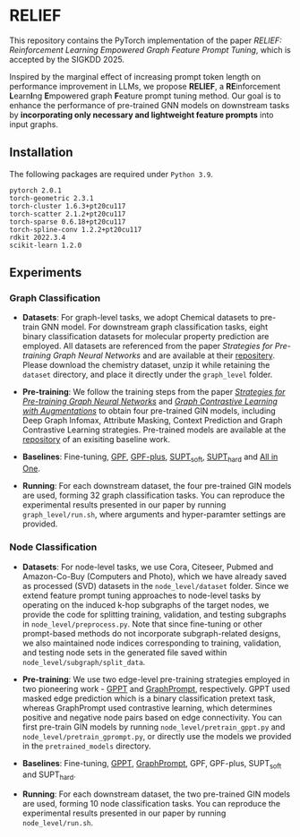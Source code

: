 # RELIEF
This repository contains the PyTorch implementation of the paper *RELIEF: Reinforcement Learning Empowered Graph Feature Prompt Tuning*, which is accepted by the SIGKDD 2025.

Inspired by the marginal effect of increasing prompt token length on performance improvement in LLMs, we propose **RELIEF**, a **RE**inforcement **L**earn**I**ng **E**mpowered graph **F**eature prompt tuning method. Our goal is to enhance the performance of pre-trained GNN models on downstream tasks by **incorporating only necessary and lightweight feature prompts** into input graphs.

## Installation

The following packages are required under `Python 3.9`.

```
pytorch 2.0.1
torch-geometric 2.3.1
torch-cluster 1.6.3+pt20cu117
torch-scatter 2.1.2+pt20cu117
torch-sparse 0.6.18+pt20cu117
torch-spline-conv 1.2.2+pt20cu117
rdkit 2022.3.4
scikit-learn 1.2.0
```

## Experiments

### Graph Classification

- **Datasets**: For graph-level tasks, we adopt Chemical datasets to pre-train GNN model. For downstream graph classification tasks, eight binary classification datasets for molecular property prediction are employed. All datasets are referenced from the paper *Strategies for Pre-training Graph Neural Networks* and are available at their [repositery](https://github.com/snap-stanford/pretrain-gnns/tree/master/chem). Please download the chemistry dataset, unzip it while retaining the `dataset` directory, and place it directly under the `graph_level` folder.

- **Pre-training**: We follow the training steps from the paper [*Strategies for Pre-training Graph Neural Networks*](https://github.com/snap-stanford/pretrain-gnns) and [*Graph Contrastive Learning with Augmentations*](https://github.com/Shen-Lab/GraphCL) to obtain four pre-trained GIN models, including Deep Graph Infomax, Attribute Masking, Context Prediction and Graph Contrastive Learning strategies. Pre-trained models are available at the [repository](https://github.com/LuckyTiger123/GPF/tree/main/chem/pretrained_models) of an exisiting baseline work.

- **Baselines**: Fine-tuning, [GPF](https://github.com/LuckyTiger123/GPF), [GPF-plus](https://github.com/LuckyTiger123/GPF), [SUPT<sub>soft</sub>](https://anonymous.4open.science/r/SUPT-F7B1), [SUPT<sub>hard</sub>](https://anonymous.4open.science/r/SUPT-F7B1) and [All in One](https://github.com/sheldonresearch/ProG). 

- **Running**: For each downstream dataset, the four pre-trained GIN models are used, forming 32 graph classification tasks. You can reproduce the experimental results presented in our paper by running `graph_level/run.sh`, where arguments and hyper-paramter settings are provided.


### Node Classification

- **Datasets**: For node-level tasks, we use Cora, Citeseer, Pubmed and Amazon-Co-Buy (Computers and Photo), which we have already saved as processed (SVD) datasets in the `node_level/dataset` folder. Since we extend feature prompt tuning approaches to node-level tasks by operating on the induced k-hop subgraphs of the target nodes, we provide the code for splitting training, validation, and testing subgraphs in `node_level/preprocess.py`. Note that since fine-tuning or other prompt-based methods do not incorporate subgraph-related designs, we also maintained node indices corresponding to training, validation, and testing node sets in the generated file saved within `node_level/subgraph/split_data`.

- **Pre-training**: We use two edge-level pre-training strategies employed in two pioneering work - [GPPT](https://github.com/MingChen-Sun/GPPT) and [GraphPrompt](https://github.com/Starlien95/GraphPrompt), respectively. GPPT used masked edge prediction which is a binary classification pretext task, whereas GraphPrompt used contrastive learning, which determines positive and negative node pairs based on edge connectivity. You can first pre-train GIN models by running `node_level/pretrain_gppt.py` and `node_level/pretrain_gprompt.py`, or directly use the models we provided in the `pretrained_models` directory. 

- **Baselines**: Fine-tuning, [GPPT](https://github.com/MingChen-Sun/GPPT), [GraphPrompt](https://github.com/Starlien95/GraphPrompt), GPF, GPF-plus, SUPT<sub>soft</sub> and SUPT<sub>hard</sub>.

- **Running**: For each downstream dataset, the two pre-trained GIN models are used, forming 10 node classification tasks. You can reproduce the experimental results presented in our paper by running `node_level/run.sh`.
